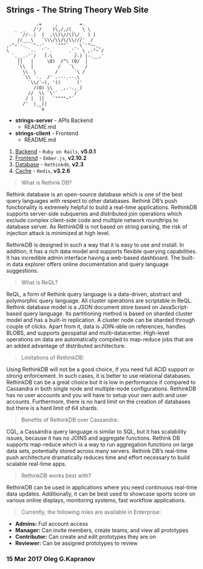 Strings - The String Theory Web Site
------------------------------------

               .=     ,        =.
       _  _   /'/    )\,/,/(_   \ \
         `//-.|  (  ,\\)\//\)\/_  ) |
        //___\   `\\\/\\/\/\\///'  /
    ,-"~`-._ `"--'_   `"""`  _ \`'"~-,_
    \       `-.  '_`.      .'_` \ ,-"~`/
      `.__.-'`/   (-\        /-) |-.__,'
        ||   |     \O)  /^\ (O/  |
        `\\  |         /   `\    /
          \\  \       /      `\ /
          `\\ `-.  /' .---.--.\
            `\\/`~(, '()      ('
              /(O) \\   _,.-.,_)
            //  \\ `\'`      /
           / |  ||   `""""~"`
          /'  |__||
                `o


* **strings-server** - APIs Backend
  * README.md
* **strings-client** - Frontend
  * README.md

1. [Backend][1]  - ``Ruby on Rails``, **v5.0.1**
2. [Frontend][2] - ``Ember.js``, **v2.10.2**
3. [Database][3] - ``Rethinkdb``, **v2.3**
4. [Cache][4]    - ``Redis``, **v3.2.6**

> What is Rethink DB?

Rethink database is an open-source database which is one of the best
query languages with respect to other databases. Rethink DB’s push
functionality is extremely helpful to build a real-time applications.
RethinkDB supports server-side subqueries and distributed join
operations which exclude complex client-side code and multiple network
roundtrips to database server. As RethinkDB is not based on string
parsing, the risk of injection attack is minimized at high level.

RethinkDB is designed in such a way that it is easy to use and install.
In addition, it has a rich data model and supports flexible querying
capabilities. It has incredible admin interface having a web-based
dashboard. The built-in data explorer offers online documentation and
query language suggestions.

> What is ReQL?

ReQL, a form of Rethink query language is a data-driven, abstract and
polymorphic query language. All cluster operations are scriptable in
ReQL. Rethink database model is a JSON document store based on
JavaScript-based query language. Its partitioning method is based on
sharded cluster model and has a built-in replication. A cluster node can
be sharded through couple of clicks. Apart from it, data is JOIN-able on
references, handles BLOBS, and supports geospatial and multi-datacenter.
High-level operations on data are automatically compiled to map-reduce
jobs that are an added advantage of distributed architecture.

> Limitations of RethinkDB:

Using RethinkDB will not be a good choice, if you need full ACID support
or strong enforcement. In such cases, it is better to use relational
databases. RethinkDB can be a great choice but it is low in performance
if compared to Cassandra in both single node and multiple-node
configurations. RethinkDB has no user accounts and you will have to
setup your own auth and user accounts. Furthermore, there is no hard
limit on the creation of databases but there is a hard limit of 64
shards.

> Benefits of RethinkDB over Cassandra:

CQL, a Cassandra query language is similar to SQL, but it has
scalability issues, because it has no JOINS and aggregate functions.
Rethink DB supports map-reduce which is a way to run aggregation
functions on large data sets, potentially stored across many servers.
Rethink DB’s real-time push architecture dramatically reduces time and
effort necessary to build scalable real-time apps.

> RethinkDB works best with?

RethinkDB can be used in applications where you need continuous
real-time data updates. Additionally, it can be best used to showcase
sports score on various online displays, monitoring systems, fast
workflow applications.

> Currently, the following roles are available in Enterprise:

* **Admins:** Full account access
* **Manager:** Can invite members, create teams, and view all prototypes
* **Contributor:** Can create and edit prototypes they are on
* **Reviewer:** Can be assigned prototypes to review

### 15 Mar 2017 Oleg G.Kapranov

[1]: http://rubyonrails.org/
[2]: http://emberjs.com/
[3]: https://rethinkdb.com/
[4]: https://redis.io/
